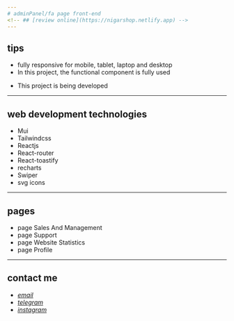 ```yaml
---
# adminPanel/fa page front-end
<!-- ## [review online](https://nigarshop.netlify.app) -->
---
```


## tips

- fully responsive for mobile, tablet, laptop and desktop
- In this project, the functional component is fully used
<!-- * All product information and other site information come from supabase database -->
- This project is being developed

---

## web development technologies

- Mui
- Tailwindcss
- Reactjs
- React-router
- React-toastify
- recharts
- Swiper
- svg icons

---

## pages

- page Sales And Management
- page Support
- page Website Statistics
- page Profile

---

## contact me

- _[email](mailto:051.mhmdzynaly977@gmail.com)_
- _[telegram](https://t.me/zeynali2003/)_
- _[instagram](https://instagram.com/zeynali2003/)_
